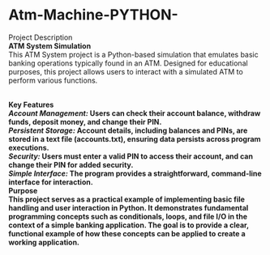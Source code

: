 # Atm-Machine-PYTHON-
Project Description<br>
<b>ATM System Simulation</b><br>
This ATM System project is a Python-based simulation that emulates basic banking operations typically found in an ATM. Designed for educational purposes, this project allows users to interact with a simulated ATM to perform various functions.<br><br>

<b>Key Features<b><br>
<b><i>Account Management:</b></i> Users can check their account balance, withdraw funds, deposit money, and change their PIN.
<br><b><i>Persistent Storage:</b></i> Account details, including balances and PINs, are stored in a text file (accounts.txt), ensuring data persists across program executions.
<br><b><i>Security:</b></i> Users must enter a valid PIN to access their account, and can change their PIN for added security.
<br><b><i>Simple Interface:</b></i> The program provides a straightforward, command-line interface for interaction.
<br><b>Purpose<br>
This project serves as a practical example of implementing basic file handling and user interaction in Python. It demonstrates fundamental programming concepts such as conditionals, loops, and file I/O in the context of a simple banking application. The goal is to provide a clear, functional example of how these concepts can be applied to create a working application.

